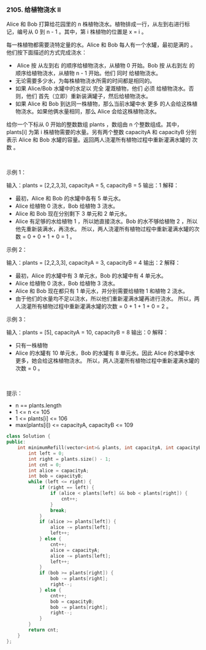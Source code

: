 ### 2105. 给植物浇水 II



Alice 和 Bob 打算给花园里的 n 株植物浇水。植物排成一行，从左到右进行标记，编号从 0 到 n - 1 。其中，第 i 株植物的位置是 x = i 。

每一株植物都需要浇特定量的水。Alice 和 Bob 每人有一个水罐，最初是满的 。他们按下面描述的方式完成浇水：

 *  Alice 按 从左到右 的顺序给植物浇水，从植物 0 开始。Bob 按 从右到左 的顺序给植物浇水，从植物 n - 1 开始。他们 同时 给植物浇水。
 * 无论需要多少水，为每株植物浇水所需的时间都是相同的。
 * 如果 Alice/Bob 水罐中的水足以 完全 灌溉植物，他们 必须 给植物浇水。否则，他们 首先（立即）重新装满罐子，然后给植物浇水。
 * 如果 Alice 和 Bob 到达同一株植物，那么当前水罐中水 更多 的人会给这株植物浇水。如果他俩水量相同，那么 Alice 会给这株植物浇水。

给你一个下标从 0 开始的整数数组 plants ，数组由 n 个整数组成。其中，plants[i] 为第 i 株植物需要的水量。另有两个整数 capacityA 和 capacityB 分别表示 Alice 和 Bob 水罐的容量。返回两人浇灌所有植物过程中重新灌满水罐的 次数 。

 

示例 1：


输入：plants = [2,2,3,3], capacityA = 5, capacityB = 5
输出：1
解释：
- 最初，Alice 和 Bob 的水罐中各有 5 单元水。
- Alice 给植物 0 浇水，Bob 给植物 3 浇水。
- Alice 和 Bob 现在分别剩下 3 单元和 2 单元水。
- Alice 有足够的水给植物 1 ，所以她直接浇水。Bob 的水不够给植物 2 ，所以他先重新装满水，再浇水。
所以，两人浇灌所有植物过程中重新灌满水罐的次数 = 0 + 0 + 1 + 0 = 1 。

示例 2：


输入：plants = [2,2,3,3], capacityA = 3, capacityB = 4
输出：2
解释：
- 最初，Alice 的水罐中有 3 单元水，Bob 的水罐中有 4 单元水。
- Alice 给植物 0 浇水，Bob 给植物 3 浇水。
- Alice 和 Bob 现在都只有 1 单元水，并分别需要给植物 1 和植物 2 浇水。
- 由于他们的水量均不足以浇水，所以他们重新灌满水罐再进行浇水。
所以，两人浇灌所有植物过程中重新灌满水罐的次数 = 0 + 1 + 1 + 0 = 2 。

示例 3：


输入：plants = [5], capacityA = 10, capacityB = 8
输出：0
解释：
- 只有一株植物
- Alice 的水罐有 10 单元水，Bob 的水罐有 8 单元水。因此 Alice 的水罐中水更多，她会给这株植物浇水。
所以，两人浇灌所有植物过程中重新灌满水罐的次数 = 0 。

 

提示：

 * n == plants.length
 * 1 <= n <= 105
 * 1 <= plants[i] <= 106
 * max(plants[i]) <= capacityA, capacityB <= 109

```c++
class Solution {
public:
    int minimumRefill(vector<int>& plants, int capacityA, int capacityB) {
        int left = 0;
        int right = plants.size() - 1;
        int cnt = 0;
        int alice = capacityA;
        int bob = capacityB;
        while (left <= right) {
            if (right == left) {
                if (alice < plants[left] && bob < plants[right]) {
                    cnt++;
                }
                break;
            }
            if (alice >= plants[left]) {
                alice -= plants[left];
                left++;
            } else {
                cnt++;
                alice = capacityA;
                alice -= plants[left];
                left++;
            }
            if (bob >= plants[right]) {
                bob -= plants[right];
                right--;
            } else {
                cnt++;
                bob = capacityB;
                bob -= plants[right];
                right--;
            }
        }
        return cnt;
    }
};
```

